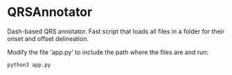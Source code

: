 # QRSAnnotator
Dash-based QRS annotator. Fast script that loads all files in a folder for their onset and offset delineation.

Modify the file 'app.py' to include the path where the files are and run:

```bash
python3 app.py
```

